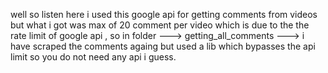 well so listen here i used this google api for getting comments from videos but what i got was max of 20 comment per video which is due to the the rate limit of google api , so in folder ---> getting_all_comments ---> i have scraped the comments againg but used a lib which bypasses the api limit so you do not need any api i guess.
